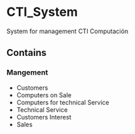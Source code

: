 # CTI_System
  System for management CTI Computación
  
  ## Contains 
  ### Mangement
  - Customers
  - Computers on Sale
  - Computers for technical Service
  - Technical Service
  - Customers Interest
  - Sales
